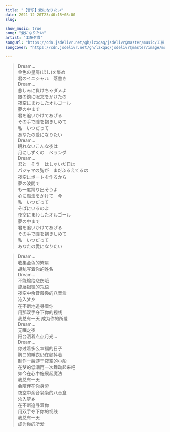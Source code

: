 ```yaml
---
title: "【音乐】愛になりたい"
date: 2021-12-20T23:40:15+08:00
slug: 

show_music: true
song: "愛になりたい"
artist: "工藤夕貴"
songUrl: "https://cdn.jsdelivr.net/gh/lzxqaq/jsdelivr@master/music/工藤夕貴 - 愛になりたい.mp3"
songCover: "https://cdn.jsdelivr.net/gh/lzxqaq/jsdelivr@master/image/music/工藤夕貴 - 愛になりたい.jpg"

---
```


> Dream…  
> 金色の星屑(ほし)を集め  
> 君のイニシャル　落書き  
> Dream…  
> 悲しみに負けちゃダメよ  
> 銀の鏡に呪文をかけたの  
> 夜空にまわしたオルゴール  
> 夢の中まで  
> 君を追いかけてあげる  
> その手で瞳を抱きしめて  
> 私　いつだって  
> あなたの愛になりたい  
> Dream…  
> 眠れないこんな夜は  
> 月にしずくの　ベランダ  
> Dream…  
> 君と　そう　はしゃいだ日は  
> パジャマの胸が　まだふるえてるの  
> 夜空にボートを作るから  
> 夢の波間で  
> も一度踊り出そうよ  
> 心に魔法をかけて　今  
> 私　いつだって  
> そばにいるのよ  
> 夜空にまわしたオルゴール  
> 夢の中まで  
> 君を追いかけてあげる  
> その手で瞳を抱きしめて  
> 私　いつだって  
> あなたの愛になりたい  

> Dream...  
> 收集金色的繁星  
> 胡乱写着你的姓名  
> Dream...  
> 不能输给悲伤哦  
> 施展银镜的咒语  
> 夜空中余音袅袅的八音盒  
> 沁入梦乡  
> 在不断地追寻着你  
> 用那双手夺下你的视线  
> 我总有一天
> 成为你的所爱  
> Dream...  
> 无眠之夜   
> 阳台洒着点点月光...  
> Dream...  
> 你过着多么幸福的日子  
> 胸口的睡衣仍在颤抖着  
> 制作一艘游于夜空的小船  
> 在梦的低潮再一次舞动起来吧  
> 如今在心中施展起魔法  
> 我总有一天  
> 会陪伴在你身旁  
> 夜空中余音袅袅的八音盒  
> 沁入梦乡  
> 在不断追寻着你  
> 用双手夺下你的视线  
> 我总有一天  
> 成为你的所爱